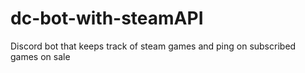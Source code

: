 # dc-bot-with-steamAPI

Discord bot that keeps track of steam games and ping on subscribed games on sale



